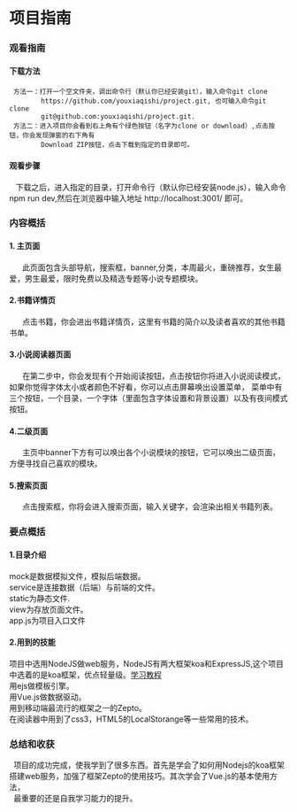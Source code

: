 # 项目指南

### 观看指南
#### 下载方法
     方法一：打开一个空文件夹，调出命令行（默认你已经安装git），输入命令git clone 
            https://github.com/youxiaqishi/project.git, 也可输入命令git clone 
            git@github.com:youxiaqishi/project.git.
     方法二：进入项目你会看到右上角有个绿色按钮（名字为clone or download）,点击按钮，你会发现弹窗的右下角有
            Download ZIP按钮，点击下载到指定的目录即可。
            
#### 观看步骤
    下载之后，进入指定的目录，打开命令行（默认你已经安装node.js），输入命令npm run dev,然后在浏览器中输入地址 http://localhost:3001/ 即可。

### 内容概括
#### 1. 主页面
       此页面包含头部导航，搜索框，banner,分类，本周最火，重磅推荐，女生最爱，男生最爱，限时免费以及精选专题等小说专题模块。
#### 2.书籍详情页
       点击书籍，你会进出书籍详情页，这里有书籍的简介以及读者喜欢的其他书籍书单。
#### 3.小说阅读器页面
       在第二步中，你会发现有个开始阅读按钮，点击按钮你将进入小说阅读模式，如果你觉得字体太小或者颜色不好看，你可以点击屏幕唤出设置菜单， 菜单中有三个按钮，一个目录，一个字体（里面包含字体设置和背景设置）以及有夜间模式按钮。
#### 4.二级页面
       主页中banner下方有可以唤出各个小说模块的按钮，它可以唤出二级页面，方便寻找自己喜欢的模块。
#### 5.搜索页面  
       点击搜索框，你将会进入搜索页面，输入关键字，会渲染出相关书籍列表。

### 要点概括
#### 1.目录介绍  
   mock是数据模拟文件，模拟后端数据。  
   service是连接数据（后端）与前端的文件。  
   static为静态文件.  
   view为存放页面文件。  
   app.js为项目入口文件
#### 2.用到的技能    
   项目中选用NodeJS做web服务，NodeJS有两大框架koa和ExpressJS,这个项目中选着的是koa框架，优点轻量级。[学习教程](http://koa.bootcss.com/)  
    用ejs做模板引擎。  
    用Vue.js做数据驱动。  
    用到移动端最流行的框架之一的Zepto。  
    在阅读器中用到了css3，HTML5的LocalStorange等一些常用的技术。
### 总结和收获  
   项目的成功完成，使我学到了很多东西。首先是学会了如何用Nodejs的koa框架搭建web服务，加强了框架Zepto的使用技巧。其次学会了Vue.js的基本使用方法，  
   最重要的还是自我学习能力的提升。


